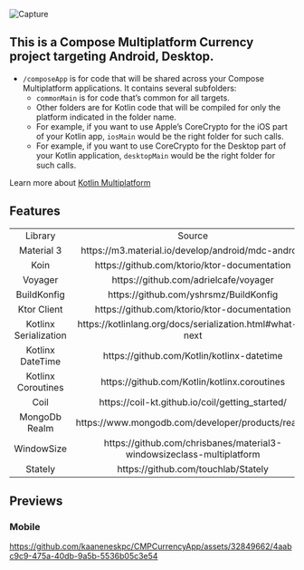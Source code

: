 
![Capture](https://github.com/kaaneneskpc/CMPCurrencyApp/assets/32849662/7f5fe2bf-6f0a-4033-ab45-2d16c29f4cef)

## This is a Compose Multiplatform Currency project targeting Android, Desktop.

* `/composeApp` is for code that will be shared across your Compose Multiplatform applications.
  It contains several subfolders:
  - `commonMain` is for code that’s common for all targets.
  - Other folders are for Kotlin code that will be compiled for only the platform indicated in the folder name.
  - For example, if you want to use Apple’s CoreCrypto for the iOS part of your Kotlin app,
    `iosMain` would be the right folder for such calls.
  - For example, if you want to use CoreCrypto for the Desktop part of your Kotlin application,
    `desktopMain` would be the right folder for such calls.


Learn more about [Kotlin Multiplatform](https://www.jetbrains.com/help/kotlin-multiplatform-dev/get-started.html)

## Features
<table>
  <tr>
    <td align="center">Library</td>
    <td align="center">Source</td>
  </tr>
  <tr>
    <td align="center">Material 3</td>
    <td align="center">https://m3.material.io/develop/android/mdc-android</td>
  </tr>
    <tr>
    <td align="center">Koin</td>
    <td align="center">https://github.com/ktorio/ktor-documentation</td>
  </tr>
  </tr>
    <tr>
    <td align="center">Voyager</td>
    <td align="center">https://github.com/adrielcafe/voyager</td>
  </tr>
  </tr>
    <tr>
    <td align="center">BuildKonfig</td>
    <td align="center">https://github.com/yshrsmz/BuildKonfig</td>
  </tr>
  </tr>
    <tr>
    <td align="center">Ktor Client</td>
    <td align="center">https://github.com/ktorio/ktor-documentation</td>
  </tr>
  </tr>
    <tr>
    <td align="center">Kotlinx Serialization</td>
    <td align="center">https://kotlinlang.org/docs/serialization.html#what-s-next</td>
  </tr>
  </tr>
    <tr>
    <td align="center">Kotlinx DateTime</td>
    <td align="center">https://github.com/Kotlin/kotlinx-datetime</td>
  </tr>
  </tr>
    <tr>
    <td align="center">Kotlinx Coroutines</td>
    <td align="center">https://github.com/Kotlin/kotlinx.coroutines</td>
  </tr>
  </tr>
    <tr>
    <td align="center">Coil</td>
    <td align="center">https://coil-kt.github.io/coil/getting_started/</td>
  </tr>
  </tr>
    <tr>
    <td align="center">MongoDb Realm</td>
    <td align="center">https://www.mongodb.com/developer/products/realm/</td>
  </tr>
  </tr>
    <tr>
    <td align="center">WindowSize</td>
    <td align="center">https://github.com/chrisbanes/material3-windowsizeclass-multiplatform</td>
  </tr>
  </tr>
    <tr>
    <td align="center">Stately</td>
    <td align="center">https://github.com/touchlab/Stately</td>
  </tr>
</table>

## Previews

### Mobile

https://github.com/kaaneneskpc/CMPCurrencyApp/assets/32849662/4aabc9c9-475a-40db-9a5b-5536b05c3e54


